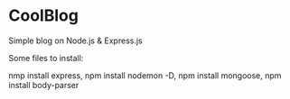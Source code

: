 # CoolBlog
Simple blog on Node.js &amp; Express.js

Some files to install:

nmp install express, npm install nodemon -D, npm install mongoose, npm install body-parser

